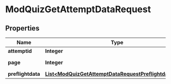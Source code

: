

# ModQuizGetAttemptDataRequest


## Properties

| Name | Type | Description | Notes |
|------------ | ------------- | ------------- | -------------|
|**attemptid** | **Integer** | attempt id |  |
|**page** | **Integer** | page number |  |
|**preflightdata** | [**List&lt;ModQuizGetAttemptDataRequestPreflightdataInner&gt;**](ModQuizGetAttemptDataRequestPreflightdataInner.md) |  |  [optional] |



